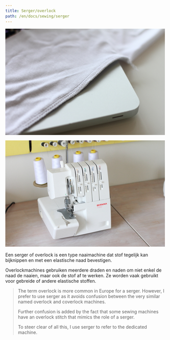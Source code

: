 ```yaml
---
title: Serger/overlock
path: /en/docs/sewing/serger
---
```


![The finished backside of a serged seam](serged-seam.jpg)

![My serger, a Bernina 700D](serger.jpg)

Een serger of overlock is een type naaimachine dat stof tegelijk kan bijknippen en met een elastische naad bevestigen.

Overlockmachines gebruiken meerdere draden en naden om niet enkel de naad de naaien, maar ook de stof af te werken. Ze worden vaak gebruikt voor gebreide of andere elastische stoffen.

> The term overlock is more common in Europe for a serger. However, I prefer to use serger as it avoids confusion between the very similar named overlock and coverlock machines.
> 
> Further confusion is added by the fact that some sewing machines have an overlock stitch that mimics the role of a serger.
> 
> To steer clear of all this, I use serger to refer to the dedicated machine.